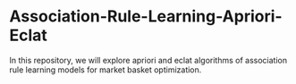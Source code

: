 # Association-Rule-Learning-Apriori-Eclat
In this repository, we will explore apriori and eclat algorithms of association rule learning models for market basket optimization.
